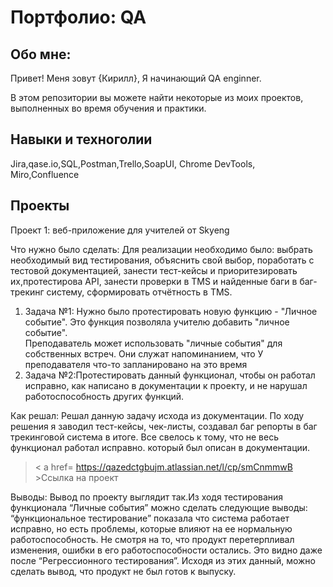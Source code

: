 # Портфолио: QA

## Обо мне:

Привет! Меня зовут {Кирилл}, Я начинающий QA enginner.

В этом репозитории вы можете найти некоторые из моих проектов, выполненных во время обучения и практики.

## Навыки и техноголии
Jira,qase.io,SQL,Postman,Trello,SoapUI, Chrome DevTools,
Miro,Confluence



## Проекты
<p> Проект 1: веб-приложение для учителей от Skyeng
<p> Что нужно было сделать: Для реализации необходимо было: выбрать необходимый вид тестирования, объяснить свой выбор, поработать с тестовой документацией, занести тест-кейсы и приоритезировать их,протестирова API, занести проверки в TMS и найденные баги в баг-трекинг систему, сформировать отчётность в TMS.<p>
<ol>
   
   <li>Задача №1: Нужно было протестировать новую функцию - "Личное событие". Это функция позволяла учителю добавить "личное событие".</li> 
     Преподаватель может использовать "личные события" для собственных встреч.</li> 
     Они служат напоминанием, что У преподавателя что-то запланировано на это время</li> 
   <li>Задача №2:Протестировать данный функционал, чтобы он работал исправно, как написано в документации к проекту, и не нарушал работоспособность других функций.</li> 
</ol> 

<p>Как решал: Решал данную задачу исхода из документации. По ходу решения я заводил тест-кейсы, чек-листы, создавал баг репорты в баг трекинговой система в итоге.
Все свелось к тому, что не весь функционал работал исправно. который был описан в документации.<p>
  
  
  > < a href= https://qazedctgbujm.atlassian.net/l/cp/smCnmmwB >Ссылка на проект</a>
  
  <p>Выводы: Вывод по проекту выглядит так.Из ходя тестирования функционала “Личные события” можно сделать следующие выводы: “функциональное тестирование” показала что система работает исправно, но есть проблемы, которые влияют на ее нормальную работоспособность. Не смотря на то, что продукт перетерпливал изменения, ошибки в его работоспособности остались. Это видно даже после “Регрессионного тестирования”. Исходя из этих данный, можно сделать вывод, что продукт не был готов к выпуску.<p>
    
  


 
  

  
  
